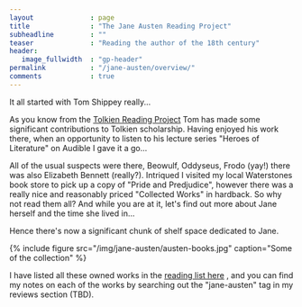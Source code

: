```yaml
---
layout              : page
title               : "The Jane Austen Reading Project"
subheadline         : ""
teaser              : "Reading the author of the 18th century"
header:
   image_fullwidth  : "gp-header"
permalink           : "/jane-austen/overview/"
comments            : true
---
```


It all started with Tom Shippey really...

As you know from the [Tolkien Reading Project](/tolkien/overview) Tom has made some
significant contributions to Tolkien scholarship. Having enjoyed his work there,
when an opportunity to listen to his lecture series "Heroes of Literature"
on Audible I gave it a go...

All of the usual suspects were there, Beowulf, Oddyseus, Frodo (yay!) there was
also Elizabeth Bennett (really?). Intriqued I visited my local Waterstones book store
to pick up a copy of "Pride and Predjudice", however there was a really nice
and reasonably priced "Collected Works" in hardback. So why not read them all?
And while you are at it, let's find out more about Jane herself and the time 
she lived in...

Hence there's now a significant chunk of shelf space dedicated to Jane.

{% include figure src="/img/jane-austen/austen-books.jpg" caption="Some of the collection" %}

I have listed all these owned works in the [reading list here](/jane-austen/reading-list) , 
and you can find my notes on each of 
the works by searching out the "jane-austen" tag in my reviews section (TBD).

